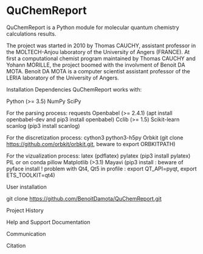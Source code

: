 # QuChemReport

QuChemReport is a Python module for molecular quantum chemistry calculations results. 

The project was started in 2010 by Thomas CAUCHY, assistant professor in the MOLTECH-Anjou laboratory of the University of Angers (FRANCE).
At first a computational chemist program maintained by Thomas CAUCHY and Yohann MORILLE, the project boomed with the involvment of Benoit DA MOTA. 
Benoit DA MOTA is a computer scientist assistant professor of the LERIA laboratory of the University of Angers.

Installation
Dependencies
QuChemReport works with:

Python (>= 3.5)
NumPy
SciPy

For the parsing process:
requests
Openbabel (>= 2.4.1) (apt install openbabel-dev and pip3 install openbabel)
Cclib (>= 1.5)
Scikit-learn
scanlog (pip3 install scanlog)

For  the discretization process:
cython3
python3-h5py
Orbkit (git clone https://github.com/orbkit/orbkit.git, beware to export ORBKITPATH)

For the vizualization process:
latex (pdflatex)
pylatex (pip3 install pylatex)
PIL or on conda pillow
Matplotlib (>3.1)
Mayavi (pip3 install : beware of pyface install ! problem with Qt4, Qt5 in profile : export QT_API=pyqt, export ETS_TOOLKIT=qt4)

User installation

git clone https://github.com/BenoitDamota/QuChemReport.git

Project History

Help and Support
Documentation

Communication

Citation



